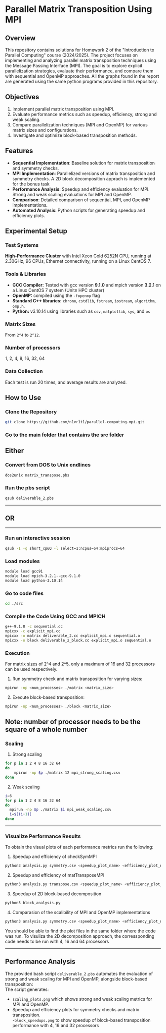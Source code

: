 # Parallel Matrix Transposition Using MPI  

## Overview  
This repository contains solutions for Homework 2 of the "Introduction to Parallel Computing" course (2024/2025). The project focuses on implementing and analyzing parallel matrix transposition techniques using the Message Passing Interface (MPI). The goal is to explore explicit parallelization strategies, evaluate their performance, and compare them with sequential and OpenMP approaches. All the graphs found in the report are generated using the same python programs provided in this repository.


## Objectives
1. Implement parallel matrix transposition using MPI.  
2. Evaluate performance metrics such as speedup, efficiency, strong and weak scaling.  
3. Compare parallelization techniques (MPI and OpenMP) for various matrix sizes and configurations.  
4. Investigate and optimize block-based transposition methods.


## Features

- **Sequential Implementation**: Baseline solution for matrix transposition and symmetry checks.  
- **MPI Implementation**: Parallelized versions of matrix transposition and symmetry checks. A 2D block decomposition apprach is implemented for the bonus task
- **Performance Analysis**: Speedup and efficiency evaluation for MPI. Strong and weak scaling evaluations for MPI and OpenMP.  
- **Comparison**: Detailed comparison of sequential, MPI, and OpenMP implementations.  
- **Automated Analysis**: Python scripts for generating speedup and efficiency plots. 


## Experimental Setup

### Test Systems
**High-Performance Cluster** with Intel Xeon Gold 6252N CPU, running at 2.30GHz, 96 CPUs, Ethernet connectivity, running on a Linux CentOS 7.

### Tools & Libraries
- **GCC Compiler:** Tested with gcc version **9.1.0** and mpich version **3.2.1** on a Linux CentOS 7 system (Unitn HPC cluster)
- **OpenMP:** compiled using the `-fopenmp` flag
- **Standard C++ libraries:** `chrono`, `cstdlib`, `fstream`, `iostream`, `algorithm`, `omp.h`.
- **Python:** v3.10.14 using libraries such as `csv`, `matplotlib`, `sys`, and `os`

### Matrix Sizes
From `2^4` to `2^12`.

### Number of processors
1, 2, 4, 8, 16, 32, 64

### Data Collection
Each test is run 20 times, and average results are analyzed.

## How to Use

### Clone the Repository
```bash
git clone https://github.com/n1vr1t1/parallel-computing-mpi.git
```
### Go to the main folder that contains the src folder
## Either
### Convert from DOS to Unix endlines
```bash
dos2unix matrix_transpose.pbs
```

### Run the pbs script
```bash
qsub deliverable_2.pbs
```
---
## OR
---
### Run an interactive session
```bash
qsub -I -q short_cpuQ -l select=1:ncpus=64:mpiprocs=64
```
### Load modules
```bash
module load gcc91
module load mpich-3.2.1--gcc-9.1.0
module load python-3.10.14
```
### Go to code files
```bash
cd ./src
```
### Compile the Code Using GCC and MPICH
```bash
g++-9.1.0 -c sequential.cc
mpicxx -c explicit_mpi.cc
mpicxx -o matrix deliverable_2.cc explicit_mpi.o sequential.o
mpicxx -o block deliverable_2_block.cc explicit_mpi.o sequential.o
```
### Execution
For matrix sizes of 2^4 and 2^5, only a maximum of 16 and 32 processors can be used respectively.
1. Run symmetry check and matrix transposition for varying sizes:
```bash  
mpirun -np <num_processes> ./matrix <matrix_size>  
``` 
2. Execute block-based transposition:
```bash  
mpirun -np <num_processes> ./block <matrix_size>  
```
Note: number of processor needs to be the square of a whole number 
---
### Scaling
1. Strong scaling
```bash
for p in 1 2 4 8 16 32 64
do
    mpirun -np $p ./matrix 12 mpi_strong_scaling.csv
done
```
2. Weak scaling
```bash
i=6
for p in 1 2 4 8 16 32 64
do
  mpirun -np $p ./matrix $i mpi_weak_scaling.csv
  i=$((i+1))
done
```
---
### Visualize Performance Results
To obtain the visual plots of each performance metrics run the following:
1. Speedup and efficiency of checkSymMPI
```bash
python3 analysis.py symmetry.csv <speedup_plot_name> <efficiency_plot_name>
```
2. Speedup and efficiency of matTransposeMPI
```bash
python3 analysis.py transpose.csv <speedup_plot_name> <efficiency_plot_name>
```
3. Speedup of 2D block-based decomposition
```bash
python3 block_analysis.py
```
4. Comparasion of the scalibility of MPI and OpenMP implementations
```bash
python3 analysis.py symmetry.csv <speedup_plot_name> <efficiency_plot_name>
```
You should be able to find the plot files in the same folder where the code was run. To visuliza the 2D decomposition approach, the corressponding code needs to be run with 4, 16 and 64 processors

---

## Performance Analysis  
The provided bash script `deliverable_2.pbs` automates the evaluation of strong and weak scaling for MPI and OpenMP, alongside block-based transposition:  
The script generates:  
- `scaling_plots.png` which shows strong and weak scaling metrics for MPI and OpenMP.  
- Speedup and efficiency plots for symmetry checks and matrix transposition.  
-`block_speedups.png` to show speedup of block-based transposition performance with 4, 16 and 32 processors
